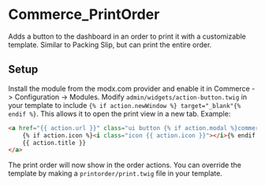 # Commerce_PrintOrder

Adds a button to the dashboard in an order to print it with a customizable template. Similar to Packing Slip, but can print the entire order.

## Setup

Install the module from the modx.com provider and enable it in Commerce -> Configuration -> Modules. Modify `admin/widgets/action-button.twig` in your template to include `{% if action.newWindow %} target="_blank"{% endif %}`. This allows it to open the print view in a new tab. Example: 

```HTML
<a href="{{ action.url }}" class="ui button {% if action.modal %}commerce-ajax-modal{% endif %}"{% if action.newWindow %} target="_blank"{% endif %}>
    {% if action.icon %}<i class="icon {{ action.icon }}"></i>{% endif %}
    {{ action.title }}
</a>
```

The print order will now show in the order actions. You can override the template by making a `printorder/print.twig` file in your template.